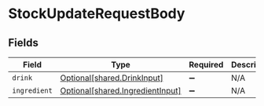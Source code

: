 # StockUpdateRequestBody


## Fields

| Field                                                                      | Type                                                                       | Required                                                                   | Description                                                                |
| -------------------------------------------------------------------------- | -------------------------------------------------------------------------- | -------------------------------------------------------------------------- | -------------------------------------------------------------------------- |
| `drink`                                                                    | [Optional[shared.DrinkInput]](../../models/shared/drinkinput.md)           | :heavy_minus_sign:                                                         | N/A                                                                        |
| `ingredient`                                                               | [Optional[shared.IngredientInput]](../../models/shared/ingredientinput.md) | :heavy_minus_sign:                                                         | N/A                                                                        |